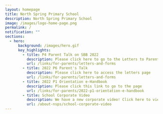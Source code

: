 ```yaml
---
layout: homepage
title: North Spring Primary School
description: North Spring Primary School
image: /images/logo-home-page.png
permalink: /
notification: ""
sections:
  - hero:
      background: /images/hero.gif
      key_highlights:
        - title: P4 Parent Talk on SBB 2022
          description: Please click here to go to the Letters to Parents Page
          url: /links/for-parents/letters-and-forms
        - title: 2022 P6 Parent's Talk
          description: Please click here to access the letters page
          url: /links/for-parents/letters-and-forms
        - title: 2022 P1 Orientation e-Handbook
          description: Please click this link to go to the page
          url: /links/for-parents/2022-p1-orientation-e-handbook
        - title: School Corporate Video
          description: We have a new corporate video! Click here to view!
          url: /about-nsps/school-corporate-video
---
```

